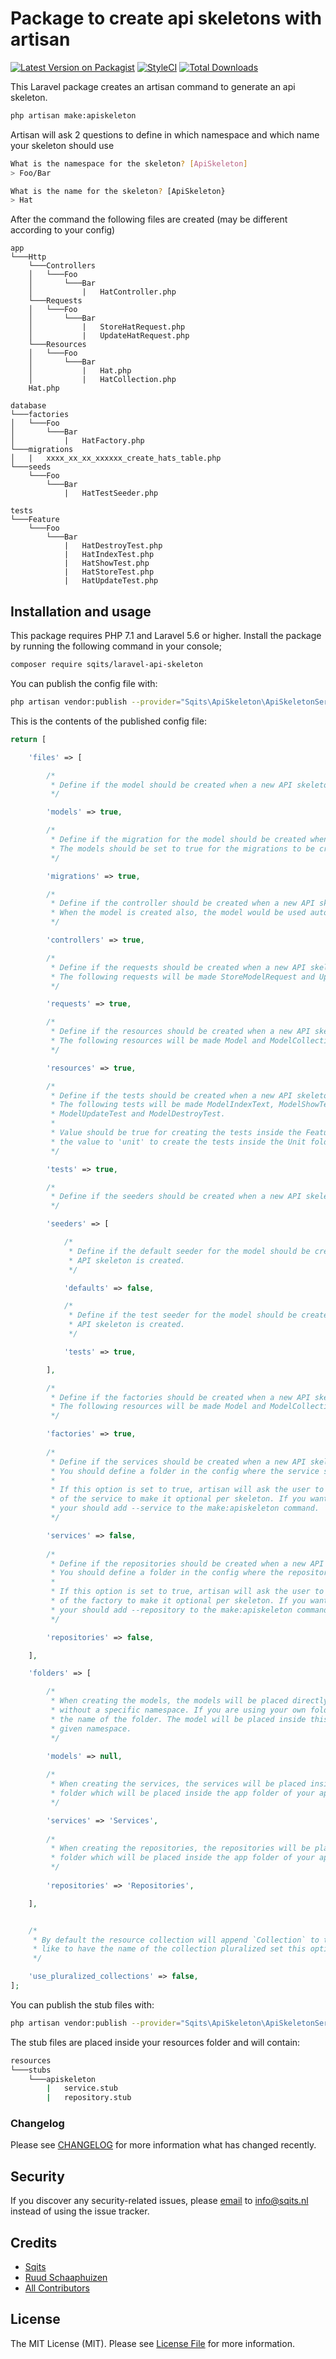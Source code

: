 # Package to create api skeletons with artisan

[![Latest Version on Packagist](https://img.shields.io/packagist/v/sqits/laravel-api-skeleton.svg?style=flat-square)](https://packagist.org/packages/sqits/laravel-api-skeleton)
[![StyleCI](https://github.styleci.io/repos/147676542/shield)](https://styleci.io/repos/147676542)
[![Total Downloads](https://img.shields.io/packagist/dt/sqits/laravel-api-skeleton.svg?style=flat-square)](https://packagist.org/packages/sqits/laravel-api-skeleton)

This Laravel package creates an artisan command to generate an api skeleton.

``` bash
php artisan make:apiskeleton
```

Artisan will ask 2 questions to define in which namespace and which name your skeleton should use

``` bash
What is the namespace for the skeleton? [ApiSkeleton]
> Foo/Bar

What is the name for the skeleton? [ApiSkeleton}
> Hat
```

After the command the following files are created (may be different according to your config)

```
app 
└───Http
    └───Controllers
    │   └───Foo
    │       └───Bar
    │           |   HatController.php
    └───Requests
    │   └───Foo
    │       └───Bar
    │           |   StoreHatRequest.php
    │           |   UpdateHatRequest.php
    └───Resources
    │   └───Foo
    │       └───Bar
    │           |   Hat.php
    │           |   HatCollection.php
    Hat.php

database
└───factories
│   └───Foo
│       └───Bar
│           |   HatFactory.php
└───migrations
│   |   xxxx_xx_xx_xxxxxx_create_hats_table.php
└───seeds
    └───Foo
        └───Bar
            |   HatTestSeeder.php
 
tests
└───Feature
    └───Foo
        └───Bar
            |   HatDestroyTest.php 
            |   HatIndexTest.php 
            |   HatShowTest.php 
            |   HatStoreTest.php 
            |   HatUpdateTest.php    
```

## Installation and usage

This package requires PHP 7.1 and Laravel 5.6 or higher. Install the package by running the following command in your console;

``` bash
composer require sqits/laravel-api-skeleton
```

You can publish the config file with:

``` bash
php artisan vendor:publish --provider="Sqits\ApiSkeleton\ApiSkeletonServiceProvider" --tag="config"
```

This is the contents of the published config file:

``` php
return [

    'files' => [

        /*
         * Define if the model should be created when a new API skeleton is created.
         */

        'models' => true,

        /*
         * Define if the migration for the model should be created when a new API skeleton is created.
         * The models should be set to true for the migrations to be created.
         */

        'migrations' => true,

        /*
         * Define if the controller should be created when a new API skeleton is created.
         * When the model is created also, the model would be used automatically in the controller.
         */

        'controllers' => true,

        /*
         * Define if the requests should be created when a new API skeleton is created.
         * The following requests will be made StoreModelRequest and UpdateModelRequest
         */

        'requests' => true,

        /*
         * Define if the resources should be created when a new API skeleton is created.
         * The following resources will be made Model and ModelCollection.
         */

        'resources' => true,

        /*
         * Define if the tests should be created when a new API skeleton is created.
         * The following tests will be made ModelIndexText, ModelShowTest, ModelStoreTest,
         * ModelUpdateTest and ModelDestroyTest.
         *
         * Value should be true for creating the tests inside the Feature folder. set
         * the value to 'unit' to create the tests inside the Unit folder.
         */

        'tests' => true,

        /*
         * Define if the seeders should be created when a new API skeleton is created.
         */

        'seeders' => [

            /*
             * Define if the default seeder for the model should be created when a new
             * API skeleton is created.
             */

            'defaults' => false,

            /*
             * Define if the test seeder for the model should be created when a new
             * API skeleton is created.
             */

            'tests' => true,

        ],

        /*
         * Define if the factories should be created when a new API skeleton is created.
         * The following resources will be made Model and ModelCollection.
         */

        'factories' => true,
        
        /*
         * Define if the services should be created when a new API skeleton is created.
         * You should define a folder in the config where the service should be located.
         *
         * If this option is set to true, artisan will ask the user to confirm the generation
         * of the service to make it optional per skeleton. If you want to skip the question
         * your should add --service to the make:apiskeleton command.
         */

        'services' => false,
        
        /*
         * Define if the repositories should be created when a new API skeleton is created.
         * You should define a folder in the config where the repository should be located.
         * 
         * If this option is set to true, artisan will ask the user to confirm the generation
         * of the factory to make it optional per skeleton. If you want to skip the question
         * your should add --repository to the make:apiskeleton command.
         */

        'repositories' => false,

    ],

    'folders' => [

        /*
         * When creating the models, the models will be placed directly in the app folder
         * without a specific namespace. If you are using your own folder, please provide
         * the name of the folder. The model will be placed inside this folder with the
         * given namespace.
         */

        'models' => null,
        
        /*
         * When creating the services, the services will be placed inside the given
         * folder which will be placed inside the app folder of your application.
         */

        'services' => 'Services',
        
        /*
         * When creating the repositories, the repositories will be placed inside the given
         * folder which will be placed inside the app folder of your application.
         */
        
        'repositories' => 'Repositories',

    ],


    /*
     * By default the resource collection will append `Collection` to the name. If you would
     * like to have the name of the collection pluralized set this option to true.
     */

    'use_pluralized_collections' => false,
];
```

You can publish the stub files with:

``` bash
php artisan vendor:publish --provider="Sqits\ApiSkeleton\ApiSkeletonServiceProvider" --tag="stubs"
```

The stub files are placed inside your resources folder and will contain:

``` bash
resources 
└───stubs
    └───apiskeleton
        |   service.stub
        |   repository.stub
```


### Changelog

Please see [CHANGELOG](CHANGELOG.md) for more information what has changed recently.

## Security

If you discover any security-related issues, please [email](mailto:info@sqits.nl) to info@sqits.nl instead of using the issue tracker.

## Credits

- [Sqits](https://github.com/sqits)
- [Ruud Schaaphuizen](https://github.com/rschaaphuizen)
- [All Contributors](../../contributors)

## License

The MIT License (MIT). Please see [License File](LICENSE.md) for more information.